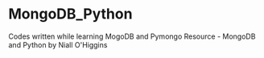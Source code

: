 # MongoDB_Python
Codes written while learning MogoDB and Pymongo Resource - MongoDB and Python by Niall O'Higgins
